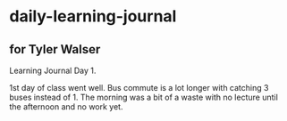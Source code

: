 # daily-learning-journal

## for Tyler Walser

Learning Journal Day 1.

1st day of class went well. Bus commute is a lot longer with catching 3 buses instead of 1. The morning was a bit of a waste with no lecture until the afternoon and no work yet.
